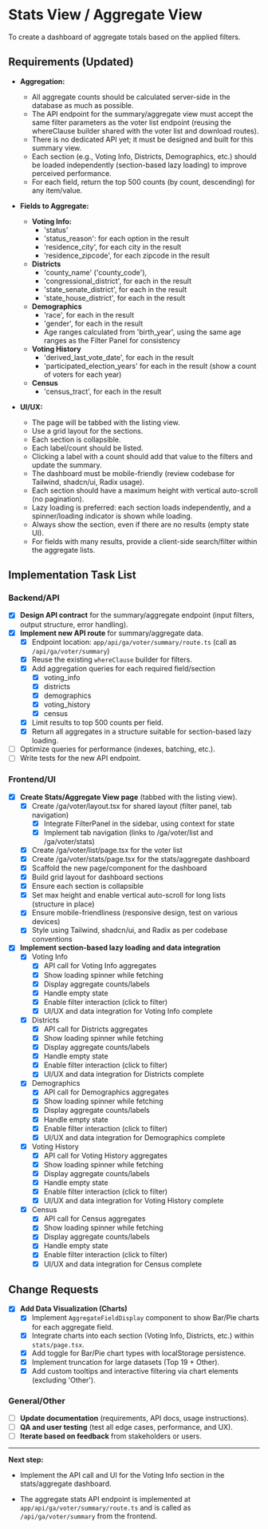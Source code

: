 # Stats View / Aggregate View

To create a dashboard of aggregate totals based on the applied filters.

## Requirements (Updated)

- **Aggregation:**
  - All aggregate counts should be calculated server-side in the database as much as possible.
  - The API endpoint for the summary/aggregate view must accept the same filter parameters as the voter list endpoint (reusing the whereClause builder shared with the voter list and download routes).
  - There is no dedicated API yet; it must be designed and built for this summary view.
  - Each section (e.g., Voting Info, Districts, Demographics, etc.) should be loaded independently (section-based lazy loading) to improve perceived performance.
  - For each field, return the top 500 counts (by count, descending) for any item/value.

- **Fields to Aggregate:**
  - **Voting Info:**
    - 'status'
    - 'status_reason': for each option in the result
    - 'residence_city', for each city in the result
    - 'residence_zipcode', for each zipcode in the result
  - **Districts**
    - 'county_name' ('county_code'),
    - 'congressional_district', for each in the result
    - 'state_senate_district', for each in the result
    - 'state_house_district', for each in the result
  - **Demographics**
    - 'race', for each in the result
    - 'gender', for each in the result
    - Age ranges calculated from 'birth_year', using the same age ranges as the Filter Panel for consistency
  - **Voting History**
    - 'derived_last_vote_date', for each in the result
    - 'participated_election_years' for each in the result (show a count of voters for each year)
  - **Census**
    - 'census_tract', for each in the result

- **UI/UX:**
  - The page will be tabbed with the listing view.
  - Use a grid layout for the sections.
  - Each section is collapsible.
  - Each label/count should be listed.
  - Clicking a label with a count should add that value to the filters and update the summary.
  - The dashboard must be mobile-friendly (review codebase for Tailwind, shadcn/ui, Radix usage).
  - Each section should have a maximum height with vertical auto-scroll (no pagination).
  - Lazy loading is preferred: each section loads independently, and a spinner/loading indicator is shown while loading.
  - Always show the section, even if there are no results (empty state UI).
  - For fields with many results, provide a client-side search/filter within the aggregate lists.

## Implementation Task List

### Backend/API
- [x] **Design API contract** for the summary/aggregate endpoint (input filters, output structure, error handling).
- [x] **Implement new API route** for summary/aggregate data.
    - [x] Endpoint location: `app/api/ga/voter/summary/route.ts` (call as `/api/ga/voter/summary`)
    - [x] Reuse the existing `whereClause` builder for filters.
    - [x] Add aggregation queries for each required field/section
        - [x] voting_info
        - [x] districts
        - [x] demographics
        - [x] voting_history
        - [x] census
    - [x] Limit results to top 500 counts per field.
    - [x] Return all aggregates in a structure suitable for section-based lazy loading.
- [ ] Optimize queries for performance (indexes, batching, etc.).
- [ ] Write tests for the new API endpoint.

### Frontend/UI
- [x] **Create Stats/Aggregate View page** (tabbed with the listing view).
    - [x] Create /ga/voter/layout.tsx for shared layout (filter panel, tab navigation)
        - [x] Integrate FilterPanel in the sidebar, using context for state
        - [x] Implement tab navigation (links to /ga/voter/list and /ga/voter/stats)
    - [x] Create /ga/voter/list/page.tsx for the voter list
    - [x] Create /ga/voter/stats/page.tsx for the stats/aggregate dashboard
    - [x] Scaffold the new page/component for the dashboard
    - [x] Build grid layout for dashboard sections
    - [x] Ensure each section is collapsible
    - [x] Set max height and enable vertical auto-scroll for long lists (structure in place)
    - [x] Ensure mobile-friendliness (responsive design, test on various devices)
    - [x] Style using Tailwind, shadcn/ui, and Radix as per codebase conventions

- [x] **Implement section-based lazy loading and data integration**
    - [x] Voting Info
        - [x] API call for Voting Info aggregates
        - [x] Show loading spinner while fetching
        - [x] Display aggregate counts/labels
        - [x] Handle empty state
        - [x] Enable filter interaction (click to filter)
        - [x] UI/UX and data integration for Voting Info complete
    - [x] Districts
        - [x] API call for Districts aggregates
        - [x] Show loading spinner while fetching
        - [x] Display aggregate counts/labels
        - [x] Handle empty state
        - [x] Enable filter interaction (click to filter)
        - [x] UI/UX and data integration for Districts complete
    - [x] Demographics
        - [x] API call for Demographics aggregates
        - [x] Show loading spinner while fetching
        - [x] Display aggregate counts/labels
        - [x] Handle empty state
        - [x] Enable filter interaction (click to filter)
        - [x] UI/UX and data integration for Demographics complete
    - [x] Voting History
        - [x] API call for Voting History aggregates
        - [x] Show loading spinner while fetching
        - [x] Display aggregate counts/labels
        - [x] Handle empty state
        - [x] Enable filter interaction (click to filter)
        - [x] UI/UX and data integration for Voting History complete
    - [x] Census
        - [x] API call for Census aggregates
        - [x] Show loading spinner while fetching
        - [x] Display aggregate counts/labels
        - [x] Handle empty state
        - [x] Enable filter interaction (click to filter)
        - [x] UI/UX and data integration for Census complete

## Change Requests

- [x] **Add Data Visualization (Charts)**
    - [x] Implement `AggregateFieldDisplay` component to show Bar/Pie charts for each aggregate field.
    - [x] Integrate charts into each section (Voting Info, Districts, etc.) within `stats/page.tsx`.
    - [x] Add toggle for Bar/Pie chart types with localStorage persistence.
    - [x] Implement truncation for large datasets (Top 19 + Other).
    - [x] Add custom tooltips and interactive filtering via chart elements (excluding 'Other').

### General/Other
- [ ] **Update documentation** (requirements, API docs, usage instructions).
- [ ] **QA and user testing** (test all edge cases, performance, and UX).
- [ ] **Iterate based on feedback** from stakeholders or users.

---

**Next step:**
- Implement the API call and UI for the Voting Info section in the stats/aggregate dashboard.

- The aggregate stats API endpoint is implemented at `app/api/ga/voter/summary/route.ts` and is called as `/api/ga/voter/summary` from the frontend.